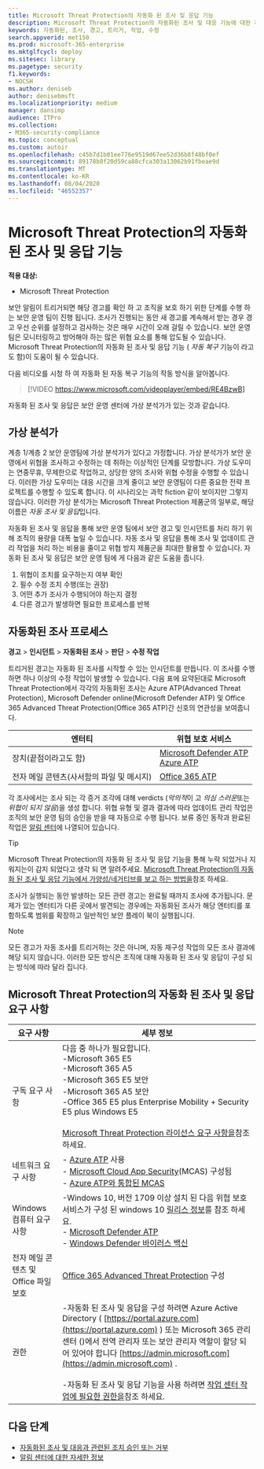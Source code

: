 ```yaml
---
title: Microsoft Threat Protection의 자동화 된 조사 및 응답 기능
description: Microsoft Threat Protection의 자동화된 조사 및 대응 기능에 대한 개요를 확인하세요.
keywords: 자동화된, 조사, 경고, 트리거, 작업, 수정
search.appverid: met150
ms.prod: microsoft-365-enterprise
ms.mktglfcycl: deploy
ms.sitesec: library
ms.pagetype: security
f1.keywords:
- NOCSH
ms.author: deniseb
author: denisebmsft
ms.localizationpriority: medium
manager: dansimp
audience: ITPro
ms.collection:
- M365-security-compliance
ms.topic: conceptual
ms.custom: autoir
ms.openlocfilehash: c45b7d1b01ee776e9519d67ee52d36b8f48bf0ef
ms.sourcegitcommit: 89178b8f20d59ca88cfca303a13062b91fbeae9d
ms.translationtype: MT
ms.contentlocale: ko-KR
ms.lasthandoff: 08/04/2020
ms.locfileid: "46552357"
---
```

# <a name="automated-investigation-and-response-capabilities-in-microsoft-threat-protection"></a>Microsoft Threat Protection의 자동화 된 조사 및 응답 기능

**적용 대상:**
- Microsoft Threat Protection

보안 알림이 트리거되면 해당 경고를 확인 하 고 조직을 보호 하기 위한 단계를 수행 하는 보안 운영 팀이 진행 됩니다. 조사가 진행되는 동안 새 경고를 계속해서 받는 경우 경고 우선 순위를 설정하고 검사하는 것은 매우 시간이 오래 걸릴 수 있습니다. 보안 운영 팀은 모니터링하고 방어해야 하는 많은 위협 요소를 통해 압도될 수 있습니다. Microsoft Threat Protection의 자동화 된 조사 및 응답 기능 ( *자동 복구* 기능이 라고도 함)이 도움이 될 수 있습니다. 

다음 비디오를 시청 하 여 자동화 된 자동 복구 기능의 작동 방식을 알아봅니다.

> [!VIDEO https://www.microsoft.com/videoplayer/embed/RE4BzwB]

자동화 된 조사 및 응답은 보안 운영 센터에 가상 분석가가 있는 것과 같습니다.

## <a name="your-virtual-analyst"></a>가상 분석가

계층 1/계층 2 보안 운영팀에 가상 분석가가 있다고 가정합니다. 가상 분석가가 보안 운영에서 위협을 조사하고 수정하는 데 취하는 이상적인 단계를 모방합니다. 가상 도우미는 연중무휴, 무제한으로 작업하고, 상당한 양의 조사와 위협 수정을 수행할 수 있습니다. 이러한 가상 도우미는 대응 시간을 크게 줄이고 보안 운영팀이 다른 중요한 전략 프로젝트를 수행할 수 있도록 합니다. 이 시나리오는 과학 fiction 같이 보이지만 그렇지 않습니다. 이러한 가상 분석가는 Microsoft Threat Protection 제품군의 일부로, 해당 이름은 *자동 조사 및 응답*입니다.

자동화 된 조사 및 응답을 통해 보안 운영 팀에서 보안 경고 및 인시던트를 처리 하기 위해 조직의 용량을 대폭 높일 수 있습니다. 자동 조사 및 응답을 통해 조사 및 업데이트 관리 작업을 처리 하는 비용을 줄이고 위협 방지 제품군을 최대한 활용할 수 있습니다. 자동화 된 조사 및 응답은 보안 운영 팀에 게 다음과 같은 도움을 줍니다.

1. 위협이 조치를 요구하는지 여부 확인
2. 필수 수정 조치 수행(또는 권장)
3. 어떤 추가 조사가 수행되어야 하는지 결정
4. 다른 경고가 발생하면 필요한 프로세스를 반복

## <a name="the-automated-investigation-process"></a>자동화된 조사 프로세스

**경고** > **인시던트** > **자동화된 조사** > **판단** > **수정 작업**

트리거된 경고는 자동화 된 조사를 시작할 수 있는 인시던트를 만듭니다. 이 조사를 수행하면 하나 이상의 수정 작업이 발생할 수 있습니다. 다음 표에 요약된대로 Microsoft Threat Protection에서 각각의 자동화된 조사는 Azure ATP(Advanced Threat Protection), Microsoft Defender online(Microsoft Defender ATP) 및 Office 365 Advanced Threat Protection(Office 365 ATP)간 신호의 연관성을 보여줍니다. 

|엔터티 |위협 보호 서비스  |
|---------|---------|
|장치(끝점이라고도 함)     |[Microsoft Defender ATP](https://docs.microsoft.com/windows/security/threat-protection/microsoft-defender-atp/automated-investigations)<br/>[Azure ATP](https://docs.microsoft.com/azure-advanced-threat-protection/what-is-atp) |      
|전자 메일 콘텐츠(사서함의 파일 및 메시지)     |[Office 365 ATP](https://docs.microsoft.com/microsoft-365/security/office-365-security/office-365-atp)         |

각 조사에서는 조사 되는 각 증거 조각에 대해 verdicts (*악의적*이 고 *의심 스러운*또는 *위협이 되지 않음*)을 생성 합니다. 위협 유형 및 결과 결과에 따라 업데이트 관리 작업은 조직의 보안 운영 팀의 승인을 받을 때 자동으로 수행 됩니다. 보류 중인 동작과 완료된 작업은 [알림 센터](mtp-action-center.md)에 나열되어 있습니다.

> [!TIP]
> Microsoft Threat Protection의 자동화 된 조사 및 응답 기능을 통해 누락 되었거나 지워지는이 감지 되었다고 생각 되 면 알려주세요. [Microsoft Threat Protection의 자동화 된 조사 및 응답 기능에서 가양성/네거티브를 보고 하는 방법을](mtp-autoir-report-false-positives-negatives.md)참조 하세요.

조사가 실행되는 동안 발생하는 모든 관련 경고는 완료될 때까지 조사에 추가됩니다. 문제가 있는 엔터티가 다른 곳에서 발견되는 경우에는 자동화된 조사가 해당 엔터티를 포함하도록 범위를 확장하고 일반적인 보안 플레이 북이 실행됩니다. 

> [!NOTE]
> 모든 경고가 자동 조사를 트리거하는 것은 아니며, 자동 재구성 작업의 모든 조사 결과에 해당 되지 않습니다. 이러한 모든 방식은 조직에 대해 자동화 된 조사 및 응답이 구성 되는 방식에 따라 달라 집니다. 

## <a name="requirements-for-automated-investigation-and-response-in-microsoft-threat-protection"></a>Microsoft Threat Protection의 자동화 된 조사 및 응답 요구 사항

|요구 사항 |세부 정보 |
|--|--|
|구독 요구 사항 |다음 중 하나가 필요합니다. <br/>-Microsoft 365 E5 <br/>-Microsoft 365 A5 <br/>-Microsoft 365 E5 보안<br/>-Microsoft 365 A5 보안<br/>-Office 365 E5 plus Enterprise Mobility + Security E5 plus Windows E5<br/><br/>[Microsoft Threat Protection 라이선스 요구 사항을](https://docs.microsoft.com/microsoft-365/security/mtp/prerequisites?#licensing-requirements)참조 하세요.|
|네트워크 요구 사항 |- [Azure ATP](https://docs.microsoft.com/azure-advanced-threat-protection/what-is-atp) 사용<br/>- [Microsoft Cloud App Security](https://docs.microsoft.com/cloud-app-security/what-is-cloud-app-security)(MCAS) 구성됨<br/>- [Azure ATP와 통합된 MCAS](https://docs.microsoft.com/cloud-app-security/aatp-integration) |
|Windows 컴퓨터 요구 사항 |-Windows 10, 버전 1709 이상 설치 된 다음 위협 보호 서비스가 구성 된 windows 10 [릴리스 정보](https://docs.microsoft.com/windows/release-information/)를 참조 하세요.<br/>- [Microsoft Defender ATP](https://docs.microsoft.com/windows/security/threat-protection/microsoft-defender-atp/configure-endpoints) <br/>- [Windows Defender 바이러스 백신](https://docs.microsoft.com/windows/security/threat-protection/windows-defender-antivirus/configure-windows-defender-antivirus-features) |
|전자 메일 콘텐츠 및 Office 파일 보호 |[Office 365 Advanced Threat Protection](https://docs.microsoft.com/microsoft-365/security/office-365-security/office-365-atp#configure-atp-policies) 구성 |
|권한 |-자동화 된 조사 및 응답을 구성 하려면 Azure Active Directory ( [https://portal.azure.com](https://portal.azure.com) ) 또는 Microsoft 365 관리 센터 ()에서 전역 관리자 또는 보안 관리자 역할이 할당 되어 있어야 합니다 [https://admin.microsoft.com](https://admin.microsoft.com) .<br/><br/>-자동화 된 조사 및 응답 기능을 사용 하려면 [작업 센터 작업에 필요한 권한을](mtp-action-center.md#required-permissions-for-action-center-tasks)참조 하세요. |

## <a name="next-steps"></a>다음 단계

- [자동화된 조사 및 대응과 관련된 조치 승인 또는 거부](mtp-autoir-actions.md)
- [알림 센터에 대한 자세한 정보](mtp-action-center.md)
